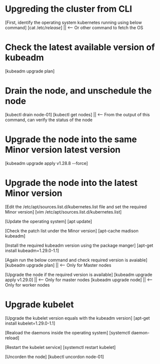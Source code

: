 # Upgreding the cluster from CLI
[First, identify the operating system kubernetes running using below command]
[cat /etc/*release*] || <-- Or other command to fetch the OS

# Check the latest available version of kubeadm
[kubeadm upgrade plan]

# Drain the node, and unschedule the node
[kubectl drain node-01]
[kubectl get nodes] || <-- From the output of this command, can verify the status of the node

# Upgrade the node into the same Minor version latest version
[kubeadm upgrade apply v1.28.8 --force]

# Upgrade the node into the latest Minor version
[Edit the /etc/apt/sources.list.d/kubernetes.list file and set the required Minor version]
[vim /etc/apt/sources.list.d/kubernetes.list]

[Update the operating system]
[apt update]

[Check the patch list under the Minor version]
[apt-cache madison kubeadm]

[Install the required kubeadm version using the package manger]
[apt-get install kubeadm=1.29.0-1.1]

[Again run the below command and check required version is avaiable]
[kubeadm upgrade plan] || <-- Only for Master nodes

[Upgrade the node if the required version is available]
[kubeadm upgrade apply v1.29.0] || <-- Only for master nodes
[kubeadm upgrade node] || <-- Only for worker nodes
 

# Upgrade kubelet 
[Upgrade the kubelet version equals with the kubeadm version]
[apt-get install kubelet=1.29.0-1.1]

[Reaload the daemons inside the operating system]
[systemctl daemon-reload]

[Restart the kubelet service]
[systemctl restart kubelet]

[Uncorden the node]
[kubectl uncordon node-01]
